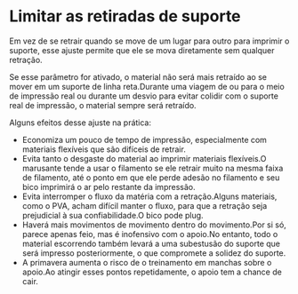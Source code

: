 Limitar as retiradas de suporte
====
Em vez de se retrair quando se move de um lugar para outro para imprimir o suporte, esse ajuste permite que ele se mova diretamente sem qualquer retração.

Se esse parâmetro for ativado, o material não será mais retraído ao se mover em um suporte de linha reta.Durante uma viagem de ou para o meio de impressão real ou durante um desvio para evitar colidir com o suporte real de impressão, o material sempre será retraído.

Alguns efeitos desse ajuste na prática:
* Economiza um pouco de tempo de impressão, especialmente com materiais flexíveis que são difíceis de retrair.
* Evita tanto o desgaste do material ao imprimir materiais flexíveis.O marusante tende a usar o filamento se ele retrair muito na mesma faixa de filamento, até o ponto em que ele perde adesão no filamento e seu bico imprimirá o ar pelo restante da impressão.
* Evita interromper o fluxo da matéria com a retração.Alguns materiais, como o PVA, acham difícil manter o fluxo, para que a retração seja prejudicial à sua confiabilidade.O bico pode plug.
* Haverá mais movimentos de movimento dentro do movimento.Por si só, parece apenas feio, mas é inofensivo com o apoio.No entanto, todo o material escorrendo também levará a uma subestusão do suporte que será impresso posteriormente, o que compromete a solidez do suporte.
* A primavera aumenta o risco de o treinamento em manchas sobre o apoio.Ao atingir esses pontos repetidamente, o apoio tem a chance de cair.
